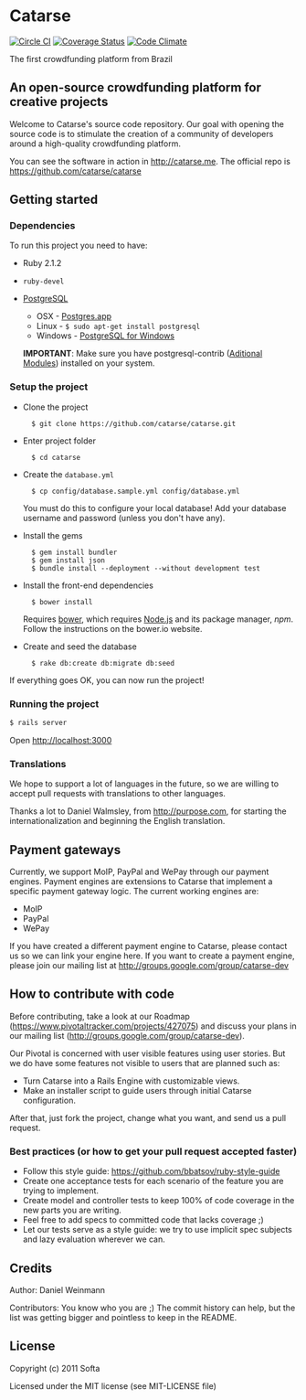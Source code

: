 # Catarse
[![Circle CI](https://circleci.com/gh/catarse/catarse/tree/master.svg?style=svg)](https://circleci.com/gh/catarse/catarse/tree/master)
[![Coverage Status](https://coveralls.io/repos/catarse/catarse/badge.svg?branch=master)](https://coveralls.io/r/catarse/catarse?branch=master)
[![Code Climate](https://codeclimate.com/github/catarse/catarse/badges/gpa.svg)](https://codeclimate.com/github/catarse/catarse)

The first crowdfunding platform from Brazil

## An open-source crowdfunding platform for creative projects

Welcome to Catarse's source code repository.
Our goal with opening the source code is to stimulate the creation of a community of developers around a high-quality crowdfunding platform.

You can see the software in action in http://catarse.me.
The official repo is https://github.com/catarse/catarse

## Getting started

### Dependencies

To run this project you need to have:

* Ruby 2.1.2
* `ruby-devel`
* [PostgreSQL](http://www.postgresql.org/)
  * OSX - [Postgres.app](http://postgresapp.com/)
  * Linux - `$ sudo apt-get install postgresql`
  * Windows - [PostgreSQL for Windows](http://www.postgresql.org/download/windows/)

  **IMPORTANT**: Make sure you have postgresql-contrib ([Aditional Modules](http://www.postgresql.org/docs/9.3/static/contrib.html)) installed on your system.

### Setup the project

* Clone the project

        $ git clone https://github.com/catarse/catarse.git

* Enter project folder

        $ cd catarse

* Create the `database.yml`

        $ cp config/database.sample.yml config/database.yml

    You must do this to configure your local database!
    Add your database username and password (unless you don't have any).

* Install the gems

        $ gem install bundler
        $ gem install json
        $ bundle install --deployment --without development test

* Install the front-end dependencies

        $ bower install

    Requires [bower](http://bower.io/#install-bower), which requires [Node.js](https://nodejs.org/download/) and its package manager, *npm*. Follow the instructions on the bower.io website.

* Create and seed the database

        $ rake db:create db:migrate db:seed

If everything goes OK, you can now run the project!

### Running the project

```bash
$ rails server
```

Open [http://localhost:3000](http://localhost:3000)

### Translations

We hope to support a lot of languages in the future, so we are willing to accept pull requests with translations to other languages.

Thanks a lot to Daniel Walmsley, from http://purpose.com, for starting the internationalization and beginning the English translation.

## Payment gateways

Currently, we support MoIP, PayPal and WePay through our payment engines. Payment engines are extensions to Catarse that implement a specific payment gateway logic.
The current working engines are:
* MoIP
* PayPal
* WePay

If you have created a different payment engine to Catarse, please contact us so we can link your engine here.
If you want to create a payment engine, please join our mailing list at http://groups.google.com/group/catarse-dev

## How to contribute with code

Before contributing, take a look at our Roadmap (https://www.pivotaltracker.com/projects/427075) and discuss your plans in our mailing list (http://groups.google.com/group/catarse-dev).

Our Pivotal is concerned with user visible features using user stories. But we do have some features not visible to users that are planned such as:
* Turn Catarse into a Rails Engine with customizable views.
* Make an installer script to guide users through initial Catarse configuration.

After that, just fork the project, change what you want, and send us a pull request.

### Best practices (or how to get your pull request accepted faster)

* Follow this style guide: https://github.com/bbatsov/ruby-style-guide
* Create one acceptance tests for each scenario of the feature you are trying to implement.
* Create model and controller tests to keep 100% of code coverage in the new parts you are writing.
* Feel free to add specs to committed code that lacks coverage ;)
* Let our tests serve as a style guide: we try to use implicit spec subjects and lazy evaluation wherever we can.

## Credits

Author: Daniel Weinmann

Contributors: You know who you are ;) The commit history can help, but the list was getting bigger and pointless to keep in the README.

## License

Copyright (c) 2011 Softa

Licensed under the MIT license (see MIT-LICENSE file)
